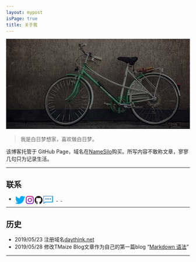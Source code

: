 ```yaml
---
layout: mypost
isPage: true
title: 关于我
---
```


![自行车](/img/bike.jpg)
<br/>
> 我是白日梦想家，喜欢做白日梦。

该博客托管于 GitHub Page，域名在[NameSilo](https://www.namesilo.com/?rid=baa1b76ph)购买。所写内容不敢称文章，寥寥几句只为记录生活。
<br/>

***
## 联系

+ <a href="https://twitter.com/caiwoshiwho" target="_blank"><img src="/img/twitter-logo.png" align="left"> </a> &nbsp;&nbsp;<a href="https://www.instagram.com/caiwoshiwho/" target="_blank"><img src="/img/instagram-logo.png" align="left"> </a> &nbsp;&nbsp;<a href="https://github.com/Devinteng" target="_blank"><img src="/img/Github-logo.png" align="left"> </a> &nbsp;&nbsp;<a href="https://daythink.net/pages/%E7%95%99%E8%A8%80.html" target="_blank"><img src="/img/chat-logo.png" align="left"> </a>


***

## 历史

+ 2019/05/23 注册域名[daythink.net](https://daythink.net)
+ 2019/05/28 修改TMaize Blog文章作为自己的第一篇blog “[Markdown 语法](https://daythink.net/posts/2019/05/28/Markdown-%E8%AF%AD%E6%B3%95.html)”

***
